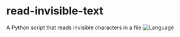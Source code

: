 # read-invisible-text
A Python script that reads invisible characters in a file
![Language](https://img.shields.io/badge/Language-Python-blue)
